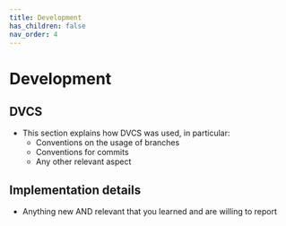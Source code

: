 ```yaml
---
title: Development
has_children: false
nav_order: 4
---
```


# Development

## DVCS

- This section explains how DVCS was used, in particular:
    - Conventions on the usage of branches
    - Conventions for commits
    - Any other relevant aspect

## Implementation details

- Anything new AND relevant that you learned and are willing to report
